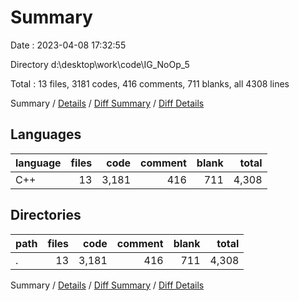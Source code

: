 # Summary

Date : 2023-04-08 17:32:55

Directory d:\\desktop\\work\\code\\IG_NoOp_5

Total : 13 files,  3181 codes, 416 comments, 711 blanks, all 4308 lines

Summary / [Details](details.md) / [Diff Summary](diff.md) / [Diff Details](diff-details.md)

## Languages
| language | files | code | comment | blank | total |
| :--- | ---: | ---: | ---: | ---: | ---: |
| C++ | 13 | 3,181 | 416 | 711 | 4,308 |

## Directories
| path | files | code | comment | blank | total |
| :--- | ---: | ---: | ---: | ---: | ---: |
| . | 13 | 3,181 | 416 | 711 | 4,308 |

Summary / [Details](details.md) / [Diff Summary](diff.md) / [Diff Details](diff-details.md)